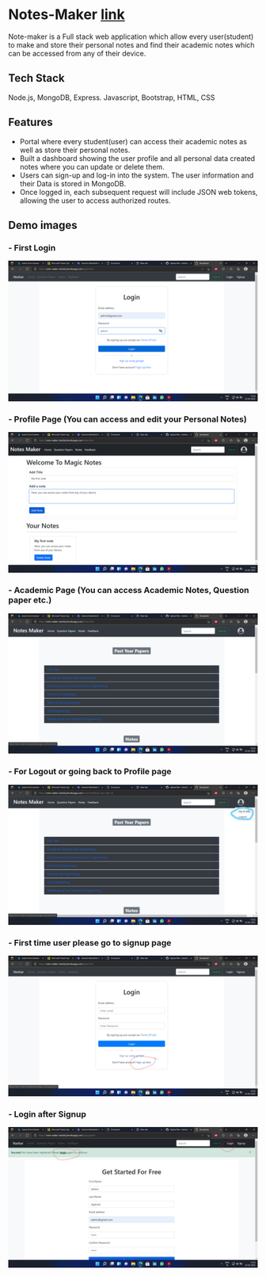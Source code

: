 # Notes-Maker [link](https://note-maker-tanishq.herokuapp.com/index.html)

Note-maker is a Full stack web application which allow every user(student) to make and store their personal notes and find their academic notes which can be accessed from any of their device.

## Tech Stack

Node.js, MongoDB, Express.
Javascript, Bootstrap, HTML, CSS

## Features
- Portal where every student(user) can access their academic notes as well as store their personal notes.
- Built a dashboard showing the user profile and all personal data created notes where you can update or delete them.
- Users can sign-up and log-in into the system. The user information and their Data is stored in MongoDB.
- Once logged in, each subsequent request will include JSON web tokens, allowing the user to access authorized routes.

## Demo images

### - First Login
 
 ![First Login](https://github.com/tanishq2001/Notes-Maker/blob/master/public/login.png)


### - Profile Page (You can access and edit your Personal Notes)
 
![Profile Page](https://github.com/tanishq2001/Notes-Maker/blob/master/public/your%20profile%20page.png)


### - Academic Page (You can access Academic Notes, Question paper etc.)
 
![Academic Page](https://github.com/tanishq2001/Notes-Maker/blob/master/public/accadmic%20notes.png)


### - For Logout or going back to Profile page
![logout](https://github.com/tanishq2001/Notes-Maker/blob/master/public/For%20going%20back%20to%20profile%20or%20logout.jpg)


### - First time user please go to signup page

![First time user](https://github.com/tanishq2001/Notes-Maker/blob/master/public/First%20Sign%20up.jpg)


### - Login after Signup

![Signup page](https://github.com/tanishq2001/Notes-Maker/blob/master/public/After%20Signup%20login.jpg)




